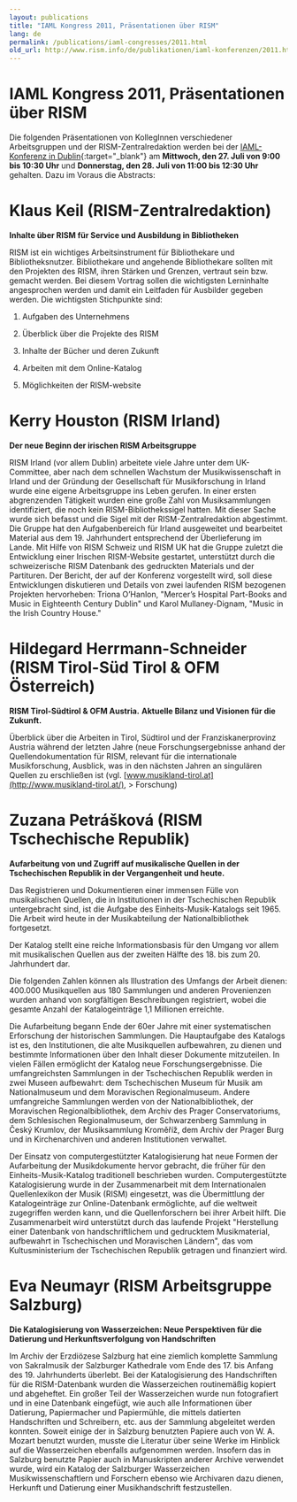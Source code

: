 ```yaml
---
layout: publications
title: "IAML Kongress 2011, Präsentationen über RISM"
lang: de
permalink: /publications/iaml-congresses/2011.html
old_url: http://www.rism.info/de/publikationen/iaml-konferenzen/2011.html
---
```


# IAML Kongress 2011, Präsentationen über RISM 

Die folgenden Präsentationen von KollegInnen verschiedener Arbeitsgruppen und der RISM-Zentralredaktion werden bei der [IAML-Konferenz in Dublin](https://www.iaml.info/sites/archived-congress-sites/2011-dublin/index.html){:target="_blank"} am **Mittwoch, den 27. Juli von 9:00 bis 10:30 Uhr** und **Donnerstag, den 28. Juli von 11:00 bis 12:30 Uhr** gehalten. Dazu im Voraus die Abstracts:


# Klaus Keil (RISM-Zentralredaktion)

**Inhalte über RISM für Service und Ausbildung in Bibliotheken**

RISM ist ein wichtiges Arbeitsinstrument für Bibliothekare und Bibliotheksnutzer. Bibliothekare und angehende Bibliothekare sollten mit den Projekten des RISM, ihren Stärken und Grenzen, vertraut sein bzw. gemacht werden. Bei diesem Vortrag sollen die wichtigsten Lerninhalte angesprochen werden und damit ein Leitfaden für Ausbilder gegeben werden. Die wichtigsten Stichpunkte sind:

1. Aufgaben des Unternehmens
 
2. Überblick über die Projekte des RISM
 
3. Inhalte der Bücher und deren Zukunft
 
4. Arbeiten mit dem Online-Katalog
 
5. Möglichkeiten der RISM-website


# Kerry Houston (RISM Irland)

**Der neue Beginn der irischen RISM Arbeitsgruppe**

RISM Irland (vor allem Dublin) arbeitete viele Jahre unter dem UK-Committee, aber nach dem schnellen Wachstum der Musikwissenschaft in Irland und der Gründung der Gesellschaft für Musikforschung in Irland wurde eine eigene Arbeitsgruppe ins Leben gerufen. In einer ersten abgrenzenden Tätigkeit wurden eine große Zahl von Musiksammlungen identifiziert, die noch kein RISM-Bibliothekssigel hatten. Mit dieser Sache wurde sich befasst und die Sigel mit der RISM-Zentralredaktion abgestimmt. Die Gruppe hat den Aufgabenbereich für Irland ausgeweitet und bearbeitet Material aus dem 19. Jahrhundert entsprechend der Überlieferung im Lande. Mit Hilfe von RISM Schweiz und RISM UK hat die Gruppe zuletzt die Entwicklung einer Irischen RISM-Website gestartet, unterstützt durch die schweizerische RISM Datenbank des gedruckten Materials und der Partituren. Der Bericht, der auf der Konferenz vorgestellt wird, soll diese Entwicklungen diskutieren und Details von zwei laufenden RISM bezogenen Projekten hervorheben: Triona O’Hanlon, "Mercer’s Hospital Part-Books and Music in Eighteenth Century Dublin" und Karol Mullaney-Dignam, "Music in the Irish Country House."


# Hildegard Herrmann-Schneider (RISM Tirol-Süd Tirol & OFM Österreich)

**RISM Tirol-Südtirol & OFM Austria.**  **Aktuelle Bilanz und Visionen für die Zukunft.**  
  
 Überblick über die Arbeiten in Tirol, Südtirol und der Franziskanerprovinz Austria während der letzten Jahre (neue Forschungsergebnisse anhand der Quellendokumentation für RISM, relevant für die internationale Musikforschung, Ausblick, was in den nächsten Jahren an singulären Quellen zu erschließen ist (vgl. [www.musikland-tirol.at](http://www.musikland-tirol.at/), \> Forschung)


# Zuzana Petrášková (RISM Tschechische Republik)

**Aufarbeitung von und Zugriff auf musikalische Quellen in der Tschechischen Republik in der Vergangenheit und heute.**

Das Registrieren und Dokumentieren einer immensen Fülle von musikalischen Quellen, die in Institutionen in der Tschechischen Republik untergebracht sind, ist die Aufgabe des Einheits-Musik-Katalogs seit 1965. Die Arbeit wird heute in der Musikabteilung der Nationalbibliothek fortgesetzt.

Der Katalog stellt eine reiche Informationsbasis für den Umgang vor allem mit musikalischen Quellen aus der zweiten Hälfte des 18. bis zum 20. Jahrhundert dar.

Die folgenden Zahlen können als Illustration des Umfangs der Arbeit dienen: 400.000 Musikquellen aus 180 Sammlungen und anderen Provenienzen wurden anhand von sorgfältigen Beschreibungen registriert, wobei die gesamte Anzahl der Katalogeinträge 1,1 Millionen erreichte.

Die Aufarbeitung begann Ende der 60er Jahre mit einer systematischen Erforschung der historischen Sammlungen. Die Hauptaufgabe des Katalogs ist es, den Institutionen, die alte Musikquellen aufbewahren, zu dienen und bestimmte Informationen über den Inhalt dieser Dokumente mitzuteilen. In vielen Fällen ermöglicht der Katalog neue Forschungsergebnisse. Die umfangreichsten Sammlungen in der Tschechischen Republik werden in zwei Museen aufbewahrt: dem Tschechischen Museum für Musik am Nationalmuseum und dem Moravischen Regionalmuseum. Andere umfangreiche Sammlungen werden von der Nationalbibliothek, der Moravischen Regionalbibliothek, dem Archiv des Prager Conservatoriums, dem Schlesischen Regionalmuseum, der Schwarzenberg Sammlung in Český Krumlov, der Musiksammlung Kroměříž, dem Archiv der Prager Burg und in Kirchenarchiven und anderen Institutionen verwaltet.

Der Einsatz von computergestützter Katalogisierung hat neue Formen der Aufarbeitung der Musikdokumente hervor gebracht, die früher für den Einheits-Musik-Katalog traditionell beschrieben wurden. Computergestützte Katalogisierung wurde in der Zusammenarbeit mit dem Internationalen Quellenlexikon der Musik (RISM) eingesetzt, was die Übermittlung der Katalogeinträge zur Online-Datenbank ermöglichte, auf die weltweit zugegriffen werden kann, und die Quellenforschern bei ihrer Arbeit hilft. Die Zusammenarbeit wird unterstützt durch das laufende Projekt "Herstellung einer Datenbank von handschriftlichem und gedrucktem Musikmaterial, aufbewahrt in Tschechischen und Moravischen Ländern", das vom Kultusministerium der Tschechischen Republik getragen und finanziert wird.


# Eva Neumayr (RISM Arbeitsgruppe Salzburg)

**Die Katalogisierung von Wasserzeichen: Neue Perspektiven für die Datierung und Herkunftsverfolgung von Handschriften**

Im Archiv der Erzdiözese Salzburg hat eine ziemlich komplette Sammlung von Sakralmusik der Salzburger Kathedrale vom Ende des 17. bis Anfang des 19. Jahrhunderts überlebt. Bei der Katalogisierung des Handschriften für die RISM-Datenbank wurden die Wasserzeichen routinemäßig kopiert und abgeheftet. Ein großer Teil der Wasserzeichen wurde nun fotografiert und in eine Datenbank eingefügt, wie auch alle Informationen über Datierung, Papiermacher und Papiermühle, die mittels datierten Handschriften und Schreibern, etc. aus der Sammlung abgeleitet werden konnten. Soweit einige der in Salzburg benutzten Papiere auch von W. A. Mozart benutzt wurden, musste die Literatur über seine Werke im Hinblick auf die Wasserzeichen ebenfalls aufgenommen werden. Insofern das in Salzburg benutzte Papier auch in Manuskripten anderer Archive verwendet wurde, wird ein Katalog der Salzburger Wasserzeichen Musikwissenschaftlern und Forschern ebenso wie Archivaren dazu dienen, Herkunft und Datierung einer Musikhandschrift festzustellen.

